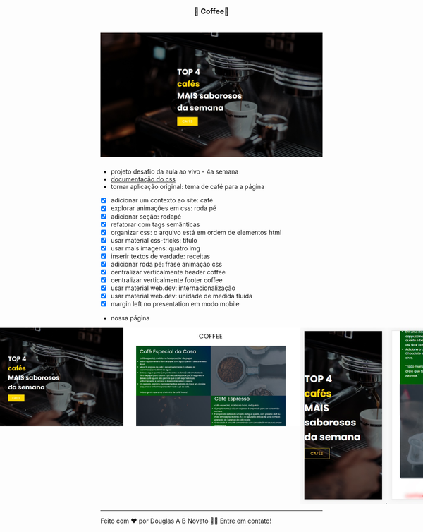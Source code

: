 
<h3 align="center"> 
	🚧 Coffee🚀
</h3> 

<h1 align="center">
    <img alt="Um site para uma cafeteria" title="#Coffee🚀" src="./.github/1-presentation.jpg" />
</h1>

- projeto desafio da aula ao vivo - 4a semana
- [documentação do css](https://developer.mozilla.org/en-US/docs/Web/CSS) 
- tornar aplicação original: tema de café para a página
- [x] adicionar um contexto ao site: café
- [x] explorar animações em css: roda pé
- [x] adicionar seção: rodapé
- [x] refatorar com tags semânticas
- [x] organizar css: o arquivo está em ordem de elementos html
- [x] usar material css-tricks: título
- [x] usar mais imagens: quatro img
- [x] inserir textos de verdade: receitas
- [x] adicionar roda pé: frase animação css
- [x] centralizar verticalmente header coffee
- [x] centralizar verticalmente footer coffee
- [x] usar material web.dev: internacionalização
- [x] usar material web.dev: unidade de medida fluída
- [x] margin left no presentation em modo mobile

- nossa página
<p align="center" style="display: flex; align-items: flex-start; justify-content: center;">  
    <img alt="Um site para uma cafeteria" title="#Coffee🚀" src="./.github/1-presentation.jpg" width="400px"/>
    <img alt="Um site para uma cafeteria" title="#Coffee🚀" src="./.github/2-coffee.jpg" width="400px"/>
    <img alt="Um site para uma cafeteria" title="#Coffee🚀" src="./.github/3-presentation.jpg" height="400px"/>
    <img alt="Um site para uma cafeteria" title="#Coffee🚀" src="./.github/4-footer.jpg" height="400px"/>
</p>

--- 

Feito com ❤️ por Douglas A B Novato 👋🏽 [Entre em contato!](https://www.linkedin.com/in/douglasabnovato/)